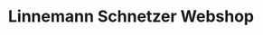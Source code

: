 ---
title: "Linnemann Schnetzer Webshop"
url: /elterlein/linnemann-schnetzer-webshop/
shop: Allgemein
---